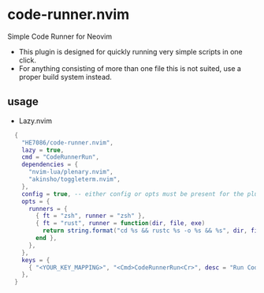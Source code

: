# code-runner.nvim
Simple Code Runner for Neovim

* This plugin is designed for quickly running very simple scripts in one click.
* For anything consisting of more than one file this is not suited, use a proper build system instead.

## usage
* Lazy.nvim
```lua
  {
    "HE7086/code-runner.nvim",
    lazy = true,
    cmd = "CodeRunnerRun",
    dependencies = {
      "nvim-lua/plenary.nvim",
      "akinsho/toggleterm.nvim",
    },
    config = true, -- either config or opts must be present for the plugin to load
    opts = {
      runners = {
        { ft = "zsh", runner = "zsh" },
        { ft = "rust", runner = function(dir, file, exe)
          return string.format("cd %s && rustc %s -o %s && %s", dir, file, exe, exe)
        end },
      },
    },
    keys = {
      { "<YOUR_KEY_MAPPING>", "<Cmd>CodeRunnerRun<Cr>", desc = "Run Code" },
    },
  }
```

